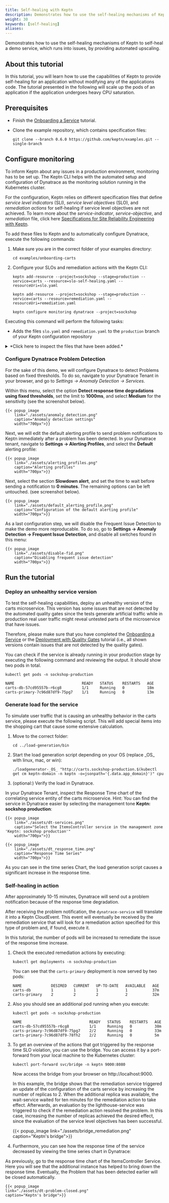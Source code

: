 ```yaml
---
title: Self-healing with Keptn
description: Demonstrates how to use the self-healing mechanisms of Keptn with Dynatrace
weight: 30
keywords: [self-healing]
aliases:
---
```

Demonstrates how to use the self-healing mechanisms of Keptn to self-heal a demo service, which runs into issues, by providing automated upscaling.

## About this tutorial

In this tutorial, you will learn how to use the capabilities of Keptn to provide self-healing for an application without modifying any of the applications code. The tutorial presented in the following will scale up the pods of an application if the application undergoes heavy CPU saturation. 

## Prerequisites

- Finish the [Onboarding a Service](../onboard-carts-service/) tutorial.

- Clone the example repository, which contains specification files:

    ```console
    git clone --branch 0.6.0 https://github.com/keptn/examples.git --single-branch
    ```

## Configure monitoring

To inform Keptn about any issues in a production environment, monitoring has to be set up. The Keptn CLI helps with the automated setup and configuration of Dynatrace as the monitoring solution running in the Kubernetes cluster. 

For the configuration, Keptn relies on different specification files that define *service level indicators* (SLI), *service level objectives* (SLO), and *remediation actions* for self-healing if service level objectives are not achieved. To learn more about the *service-indicator*, *service-objective*, and *remediation* file, click here [Specifications for Site Reliability Engineering with Keptn](https://github.com/keptn/spec/blob/0.1.1/sre.md).

To add these files to Keptn and to automatically configure Dynatrace, execute the following commands:

1. Make sure you are in the correct folder of your examples directory:
    ```
    cd examples/onboarding-carts
    ```

1. Configure your SLOs and remediation actions with the Keptn CLI:

    ```console
    keptn add-resource --project=sockshop --stage=production --service=carts --resource=slo-self-healing.yaml --resourceUri=slo.yaml
    ```

    ```console
    keptn add-resource --project=sockshop --stage=production --service=carts --resource=remediation.yaml --resourceUri=remediation.yaml
    ```

    ```console
    keptn configure monitoring dynatrace --project=sockshop
    ```

Executing this command will perform the following tasks:

  - Adds the files `slo.yaml` and `remediation.yaml` to the `production` branch of your Keptn configuration repository


<details><summary>*Click here to inspect the files that have been added.*</summary>

- `slo.yaml`

  ```yaml
  ---
  spec_version: '0.1.1'
  comparison:
    compare_with: "single_result"
    include_result_with_score: "pass"
    aggregate_function: avg
  objectives:
    - sli: response_time_p90
      pass:        # pass if (relative change <= 10% AND absolute value is < 500)
        - criteria:
            - "<=+10%" # relative values require a prefixed sign (plus or minus)
            - "<1000"   # absolute values only require a logical operator
      warning:     # if the response time is below 800ms, the result should be a warning
        - criteria:
            - "<=1200"
  total_score:
    pass: "90%"
    warning: 40%
  ```

- `remediation.yaml`

  ```yaml
  remediations:
  - name: Response time degradation
  actions:
  - action: scaling
      value: +1
  ```

</details>
</p>


### Configure Dynatrace Problem Detection

For the sake of this demo, we will configure Dynatrace to detect Problems based on fixed thresholds. To do so, navigate to your Dynatrace Tenant in your browser,
and go to *Settings -> Anomaly Detection -> Services*.

Within this menu, select the option **Detect response time degradations using fixed thresholds**, set the limit to **1000ms**, and select **Medium** for the sensitivity (see the screenshot below).

    {{< popup_image
        link="./assets/anomaly_detection.png"
        caption="Anomaly detection settings"
        width="700px">}}

Next, we will edit the default alerting profile to send problem notifications to Keptn immediately after a problem has been detected. In your Dynatrace tenant, navigate to 
**Settings -> Alerting Profiles**, and select the **Default** alerting profile:

    {{< popup_image
        link="./assets/alerting_profiles.png"
        caption="Alerting profiles"
        width="700px">}}

Next, select the section **Slowdown alert**, and set the time to wait before sending a notification to **0 minutes**. The remaining options can be left untouched. (see screenshot below).

    {{< popup_image
        link="./assets/default_alerting_profile.png"
        caption="Configuration of the default alerting profile"
        width="700px">}}

As a last configuration step, we will disable the Frequent Issue Detection to make the demo more reproducable. To do so, go to **Settings -> Anomaly Detection -> Frequent Issue Detection**,
and disable all switches found in this menu:

    {{< popup_image
        link="./assets/disable-fid.png"
        caption="Disabling frequent issue detection"
        width="700px">}}

## Run the tutorial

### Deploy an unhealthy service version

To test the self-healing capabilities, deploy an unhealthy version of the carts microservice. This version has some issues that are not detected by the automated quality gates since the tests generate artificial traffic while in production real user traffic might reveal untested parts of the microservice that have issues.

Therefore, please make sure that you have completed the [Onboarding a Service](../onboard-carts-service/) or the [Deployment with Quality Gates](../deployments-with-quality-gates/) tutorial (i.e., all shown versions contain issues that are not detected by the quality gates).

You can check if the service is already running in your production stage by executing the following command and reviewing the output. It should show two pods in total.

```console
kubectl get pods -n sockshop-production
```

```console
NAME                              READY   STATUS    RESTARTS   AGE
carts-db-57cd95557b-r6cg8         1/1     Running   0          18m
carts-primary-7c96d87df9-75pg7    1/1     Running   0          13m
```

### Generate load for the service

To simulate user traffic that is causing an unhealthy behavior in the carts service, please execute the following script. This will add special items into the shopping cart that cause some extensive calculation.

1. Move to the correct folder:

    ```console
    cd ../load-generation/bin
    ```

1. Start the load generation script depending on your OS (replace \_OS\_ with linux, mac, or win):

    ```console
    ./loadgenerator-_OS_ "http://carts.sockshop-production.$(kubectl get cm keptn-domain -n keptn -o=jsonpath='{.data.app_domain}')" cpu
    ```

1. (optional:) Verify the load in Dynatrace.

In your Dynatrace Tenant, inspect the Response Time chart of the correlating service entity of the carts microservice. Hint: You can find the service 
in Dynatrace easier by selecting the management tone **Keptn: sockshop production**:

    {{< popup_image
        link="./assets/dt-services.png"
        caption="Select the ItemsController service in the management zone 'Keptn: sockshop production'"
        width="700px">}}
        
    {{< popup_image
        link="./assets/dt_response_time.png"
        caption="Response Time Series"
        width="700px">}}

As you can see in the time series Chart, the load generation script causes a significant increase in the response time.

### Self-healing in action

After approximately 10-15 minutes, Dynatrace will send out a problem notification because of the response time degradation. 

After receiving the problem notification, the `dynatrace-service` will translate it into a Keptn CloudEvent. This event will eventually be received by the remediation service that will look for a 
remediation action specified for this type of problem and, if found, execute it.

In this tutorial, the number of pods will be increased to remediate the issue of the response time increase. 

1. Check the executed remediation actions by executing:

    ```console
    kubectl get deployments -n sockshop-production
    ```

    You can see that the `carts-primary` deployment is now served by two pods:

    ```console
    NAME             DESIRED   CURRENT   UP-TO-DATE   AVAILABLE   AGE
    carts-db         1         1         1            1           37m
    carts-primary    2         2         2            2           32m
    ```

1. Also you should see an additional pod running when you execute:
    ```console
    kubectl get pods -n sockshop-production
    ```

    ```console
    NAME                              READY   STATUS    RESTARTS   AGE
    carts-db-57cd95557b-r6cg8         1/1     Running   0          38m
    carts-primary-7c96d87df9-75pg7    2/2     Running   0          33m
    carts-primary-7c96d87df9-78fh2    2/2     Running   0          5m
    ```

1. To get an overview of the actions that got triggered by the response time SLO violation, you can use the bridge. You can access it by a port-forward from your local machine to the Kubernetes cluster:

    ```console 
    kubectl port-forward svc/bridge -n keptn 9000:8080
    ```

    Now access the bridge from your browser on http://localhost:9000. 

    In this example, the bridge shows that the remediation service triggered an update of the configuration of the carts service by increasing the number of replicas to 2. When the additional replica was available, the wait-service waited for ten minutes for the remediation action to take effect. Afterwards, an evaluation by the lighthouse-service was triggered to check if the remediation action resolved the problem. In this case, increasing the number of replicas achieved the desired effect, since the evaluation of the service level objectives has been successful.
    
    {{< popup_image
    link="./assets/bridge_remediation.png"
    caption="Keptn's bridge">}}
    
1. Furthermore, you can see how the response time of the service decreased by viewing the time series chart in Dynatrace:

As previously, go to the response time chart of the ItemsController Service. Here you will see that the additional instance has helped to bring down the response time.
Eventually, the Problem that has been detected earlier will be closed automatically.

    {{< popup_image
    link="./assets/dt-problem-closed.png"
    caption="Keptn's bridge">}}






